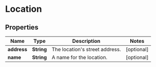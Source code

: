 
# Location

## Properties
Name | Type | Description | Notes
------------ | ------------- | ------------- | -------------
**address** | **String** | The location&#39;s street address. |  [optional]
**name** | **String** | A name for the location. |  [optional]



